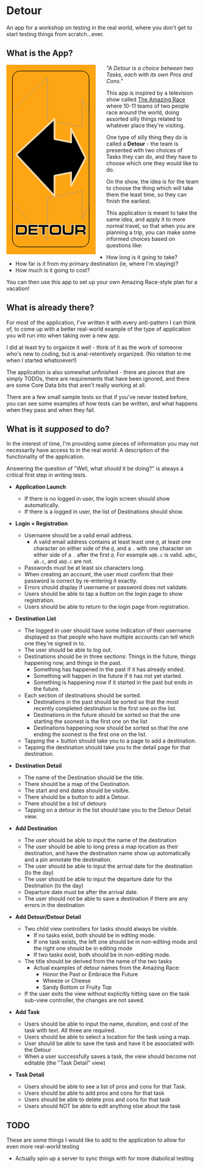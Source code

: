 # Detour

An app for a workshop on testing in the real world, where you don't get to start testing things from scratch...ever. 

## What is the App? 
<img style="float: left; padding-right: 2em" src="images/detour.png">

*"A Detour is a choice between two Tasks, each with its own Pros and Cons."* 

This app is inspired by a television show called [The Amazing Race](https://en.wikipedia.org/wiki/The_Amazing_Race_(U.S._TV_series)) where 10-11 teams of two people race around the world, doing assorted silly things related to whatever place they're visiting. 

One type of silly thing they do is called a **Detour** - the team is presented with two choices of Tasks they can do, and they have to choose which one they would like to do. 

On the show, the idea is for the team to choose the thing which will take them the least time, so they can finish the earliest. 

This application is meant to take the same idea, and apply it to more normal travel, so that when you are planning a trip, you can make some informed choices based on questions like: 

- How long is it going to take? 
- How far is it from my primary destination (ie, where I'm staying)?
- How much is it going to cost? 

You can then use this app to set up your own Amazing Race-style plan for a vacation!

## What is already there? 

For most of the application, I've written it with every anti-pattern I can think of, to come up with a better real-world example of the type of application you will run into when taking over a new app. 

I did at least try to organize it well - think of it as the work of someone who's new to coding, but is anal-retentively organized. (No relation to me when  I started whatsoever!)

The application is also somewhat unfinished - there are pieces that are simply TODOs, there are requirements that have been ignored, and there are some Core Data bits that aren't really working at all.

There are a few small sample tests so that if you've never tested before, you can see some examples of how tests can be written, and what happens when they pass and when they fail. 

## What is it *supposed* to do? 

In the interest of time, I'm providing some pieces of information you may not necessarily have access to in the real world: A description of the functionality of the application. 

Answering the question of "Well, what  *should* it be doing?"
 is always a critical first step in writing tests. 
 
- **Application Launch**
	- If there is no logged in user, the login screen should show automatically. 
	- If there is a logged in user, the list of Destinations should show. 
 
- **Login + Registration**
	- Username should be a valid email address. 
		- A valid email address contains at least least one `@`, at least one character on either side of the `@`, and a `.` with one character on either side of a `.` after the first `@`. For example `a@b.c` is valid. `a@bc`, `ab.c`, and `ab@.c` are not.
	- Passwords must be at least six characters long.
	- When creating an account, the user must confirm that their password is correct by re-entering it exactly. 
	- Errors should display if username or password does not validate.
	- Users should be able to tap a button on the login page to show registration. 
	- Users should be able to return to the login page from registration. 

- **Destination List**
	- The logged in user should have some indication of their username displayed so that people who have multiple accounts can tell which one they're signed in to. 
	- The user should be able to log out.
	- Destinations should be in three sections: Things in the future, things happening now, and things in the past. 
		- Something has happened in the past if it has already ended.
		- Something will happen in the future if it has not yet started. 
		- Something is happening now if it started in the past but ends in the future. 
	- Each section of destinations should be sorted.
		- Destinations in the past should be sorted so that the most recently completed destination is the first one on the list.
		- Destinations in the future should be sorted so that the one starting the soonest is the first one on the list
		- Destinations happening now should be sorted so that the one ending the soonest is the first one on the list. 
	- Tapping the + button should take you to a page to add a destination. 
	- Tapping the destination should take you to the detail page for that destination. 
	
- **Destination Detail**
	- The name of the Destination should be the title. 
	- There should be a map of the Destination.
	- The start and end dates should be visible. 
	- There should be a button to add a Detour.
	- There should be a list of detours
	- Tapping on a detour in the list should take you to the Detour Detail view. 


- **Add Destination**
	- The user should be able to input the name of the destination
	- The user should be able to long press a map location as their destination, and have the destination name show up automatically and a pin annotate the destination.
	- The user should be able to input the arrival date for the destination (to the day)
	- The user should be able to input the departure date for the Destination (to the day)
	- Departure date must be after the arrival date.
	- The user should not be able to save a destination if there are any errors in the destination

- **Add Detour/Detour Detail**
	- Two child view controllers for tasks should always be visible.
		- If no tasks exist, both should be in editing mode. 
		- If one task exists, the left one should be in non-editing mode and the right one should be in editing mode
		- If two tasks exist, both should be in non-editing mode.
	-  The title should be derived from the name of the two tasks
		- Actual examples of detour names from the Amazing Race: 
			- Honor the Past or Embrace the Future
			- Wheeze or Cheese
			- Sandy Bottom or Fruity Top
	- If the user exits the view without explicitly hitting save on the task sub-view controller, the changes are not saved. 

- **Add Task**
	- Users should be able to input the name, duration, and cost of the task with text. All three are required. 
	- Users should be able to select a location for the task using a map. 
	- User should be able to save the task and have it be associated with the Detour
	- When a user successfully saves a task, the view should become not editable (the "Task Detail" view)

- **Task Detail**
	- Users should be able to see a list of pros and cons for that Task.
	- Users should be able to add pros and cons for that task
	- Users should be able to delete pros and cons for that task 
	- Users should NOT be able to edit anything else about the task

## TODO

These are some things I would like to add to the application to allow for even more real-world testing

- Actually spin up a server to sync things with for more diabolical testing